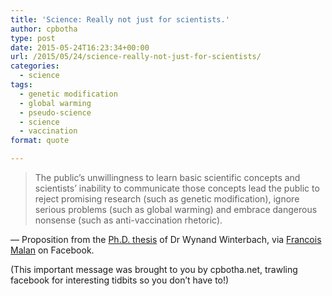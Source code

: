 ```yaml
---
title: 'Science: Really not just for scientists.'
author: cpbotha
type: post
date: 2015-05-24T16:23:34+00:00
url: /2015/05/24/science-really-not-just-for-scientists/
categories:
  - science
tags:
  - genetic modification
  - global warming
  - pseudo-science
  - science
  - vaccination
format: quote

---
```

> The public&#8217;s unwillingness to learn basic scientific concepts and scientists&#8217; inability to communicate those concepts lead the public to reject promising research (such as genetic modification), ignore serious problems (such as global warming) and embrace dangerous nonsense (such as anti-vaccination rhetoric).

&#8212; Proposition from the [Ph.D. thesis][1] of Dr Wynand Winterbach, via [Francois Malan][2] on Facebook.

(This important message was brought to you by cpbotha.net, trawling facebook for interesting tidbits so you don&#8217;t have to!)

 [1]: http://dx.doi.org/10.4233/uuid:863253bb-a341-4445-96fd-4e83dc31baca
 [2]: http://francoismalan.com/